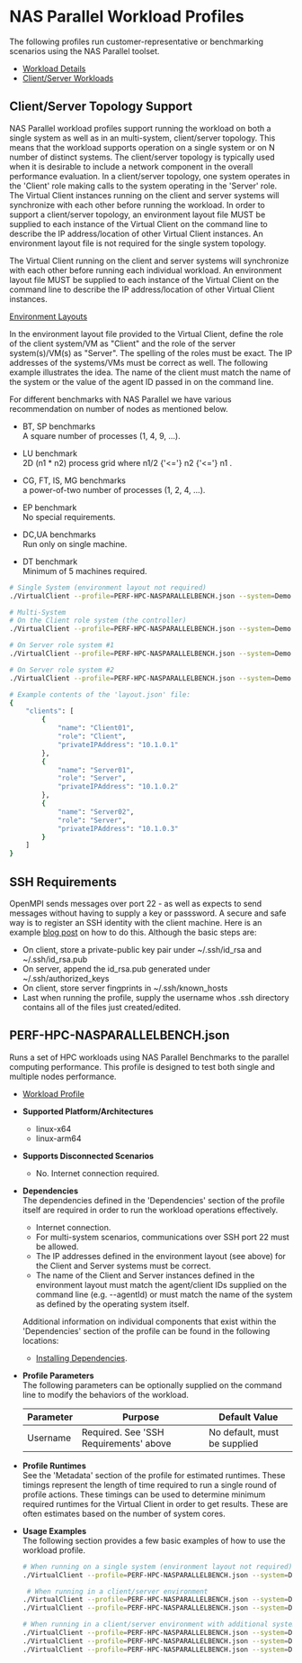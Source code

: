 # NAS Parallel Workload Profiles
The following profiles run customer-representative or benchmarking scenarios using the NAS Parallel toolset.

* [Workload Details](./nasparallel.md)
* [Client/Server Workloads](../../guides/0020-client-server.md)

## Client/Server Topology Support
NAS Parallel workload profiles support running the workload on both a single system as well as in an multi-system, client/server topology. This means that the workload supports
operation on a single system or on N number of distinct systems. The client/server topology is typically used when it is desirable to include a network component in the
overall performance evaluation. In a client/server topology, one system operates in the 'Client' role making calls to the system operating in the 'Server' role. 
The Virtual Client instances running on the client and server systems will synchronize with each other before running the workload. In order to support a client/server topology,
an environment layout file MUST be supplied to each instance of the Virtual Client on the command line to describe the IP address/location of other Virtual Client instances. An
environment layout file is not required for the single system topology.

The Virtual Client running on the client and server systems will synchronize with each other before running each individual workload. An environment layout
file MUST be supplied to each instance of the Virtual Client on the command line to describe the IP address/location of other Virtual Client instances.

[Environment Layouts](../../guides/0020-client-server.md)

In the environment layout file provided to the Virtual Client, define the role of the client system/VM as "Client" and the role of the server system(s)/VM(s) as "Server".
The spelling of the roles must be exact. The IP addresses of the systems/VMs must be correct as well. The following example illustrates the
idea. The name of the client must match the name of the system or the value of the agent ID passed in on the command line.

For different benchmarks with NAS Parallel we have various recommendation on number of nodes as mentioned below.
* BT, SP benchmarks  
  A square number of processes (1, 4, 9, ...).

* LU benchmark  
  2D (n1 * n2) process grid where  n1/2 {'<='} n2 {'<='} n1 .

* CG, FT, IS, MG benchmarks  
  a power-of-two number of processes (1, 2, 4, ...).

* EP benchmark  
  No special requirements.

* DC,UA benchmarks  
  Run only on single machine.

* DT benchmark  
  Minimum of 5 machines required.

```bash
# Single System (environment layout not required)
./VirtualClient --profile=PERF-HPC-NASPARALLELBENCH.json --system=Demo --timeout=1440

# Multi-System
# On the Client role system (the controller)
./VirtualClient --profile=PERF-HPC-NASPARALLELBENCH.json --system=Demo --timeout=1440 --clientId=Client01 --layoutPath=/any/path/to/layout.json

# On Server role system #1
./VirtualClient --profile=PERF-HPC-NASPARALLELBENCH.json --system=Demo --timeout=1440 --clientId=Server01 --layoutPath=/any/path/to/layout.json

# On Server role system #2
./VirtualClient --profile=PERF-HPC-NASPARALLELBENCH.json --system=Demo --timeout=1440 --clientId=Server02 --layoutPath=/any/path/to/layout.json

# Example contents of the 'layout.json' file:
{
    "clients": [
        {
            "name": "Client01",
            "role": "Client",
            "privateIPAddress": "10.1.0.1"
        },
        {
            "name": "Server01",
            "role": "Server",
            "privateIPAddress": "10.1.0.2"
        },
        {
            "name": "Server02",
            "role": "Server",
            "privateIPAddress": "10.1.0.3"
        }
    ]
}
```

## SSH Requirements
OpenMPI sends messages over port 22 - as well as expects to send messages without having to supply a key or passsword. A secure and safe way is to register an SSH identity with the
client machine. Here is an example [blog post](https://linuxize.com/post/how-to-setup-passwordless-ssh-login/) on how to do this. Although the basic steps are:
- On client, store a private-public key pair under ~/.ssh/id_rsa and ~/.ssh/id_rsa.pub
- On server, append the id_rsa.pub generated under ~/.ssh/authorized_keys
- On client, store server fingprints in ~/.ssh/known_hosts 
- Last when running the profile, supply the username whos .ssh directory contains all of the files just created/edited. 

## PERF-HPC-NASPARALLELBENCH.json
Runs a set of HPC workloads using NAS Parallel Benchmarks to the parallel computing performance. This profile is designed to test both single and 
multiple nodes performance.

* [Workload Profile](https://github.com/microsoft/VirtualClient/blob/main/src/VirtualClient/VirtualClient.Main/profiles/PERF-HPC-NASPARALLELBENCH.json) 

* **Supported Platform/Architectures**
  * linux-x64
  * linux-arm64

* **Supports Disconnected Scenarios**  
  * No. Internet connection required.

* **Dependencies**  
  The dependencies defined in the 'Dependencies' section of the profile itself are required in order to run the workload operations effectively. 
  * Internet connection.
  * For multi-system scenarios, communications over SSH port 22 must be allowed.
  * The IP addresses defined in the environment layout (see above) for the Client and Server systems must be correct.
  * The name of the Client and Server instances defined in the environment layout must match the agent/client IDs supplied on the command line (e.g. --agentId)
    or must match the name of the system as defined by the operating system itself.
    
  Additional information on individual components that exist within the 'Dependencies' section of the profile can be found in the following locations:
  * [Installing Dependencies](https://microsoft.github.io/VirtualClient/docs/category/dependencies/).

* **Profile Parameters**  
  The following parameters can be optionally supplied on the command line to modify the behaviors of the workload.

  | Parameter                 | Purpose                                                                         | Default Value |
  |---------------------------|---------------------------------------------------------------------------------|---------------|
  | Username                  | Required. See 'SSH Requirements' above                                          | No default, must be supplied |

* **Profile Runtimes**  
  See the 'Metadata' section of the profile for estimated runtimes. These timings represent the length of time required to run a single round of profile 
  actions. These timings can be used to determine minimum required runtimes for the Virtual Client in order to get results. These are often estimates based on the
  number of system cores. 

* **Usage Examples**  
  The following section provides a few basic examples of how to use the workload profile.

  ``` bash
  # When running on a single system (environment layout not required)
  ./VirtualClient --profile=PERF-HPC-NASPARALLELBENCH.json --system=Demo --timeout=1440 --parameters="Username=testuser" --packageStore="{BlobConnectionString|SAS Uri}"

   # When running in a client/server environment
  ./VirtualClient --profile=PERF-HPC-NASPARALLELBENCH.json --system=Demo --timeout=1440 --clientId=Client01 --parameters="Username=testuser" --layoutPath="/any/path/to/layout.json" --packageStore="{BlobConnectionString|SAS Uri}"
  ./VirtualClient --profile=PERF-HPC-NASPARALLELBENCH.json --system=Demo --timeout=1440 --clientId=Server01 --parameters="Username=testuser" --layoutPath="/any/path/to/layout.json" --packageStore="{BlobConnectionString|SAS Uri}"

  # When running in a client/server environment with additional systems
  ./VirtualClient --profile=PERF-HPC-NASPARALLELBENCH.json --system=Demo --timeout=1440 --clientId=Client01 --parameters="Username=testuser" --layoutPath="/any/path/to/layout.json" --packageStore="{BlobConnectionString|SAS Uri}"
  ./VirtualClient --profile=PERF-HPC-NASPARALLELBENCH.json --system=Demo --timeout=1440 --clientId=Server01 --parameters="Username=testuser" --layoutPath="/any/path/to/layout.json" --packageStore="{BlobConnectionString|SAS Uri}"
  ./VirtualClient --profile=PERF-HPC-NASPARALLELBENCH.json --system=Demo --timeout=1440 --clientId=Server02 --parameters="Username=testuser" --layoutPath="/any/path/to/layout.json" --packageStore="{BlobConnectionString|SAS Uri}"
  ```
